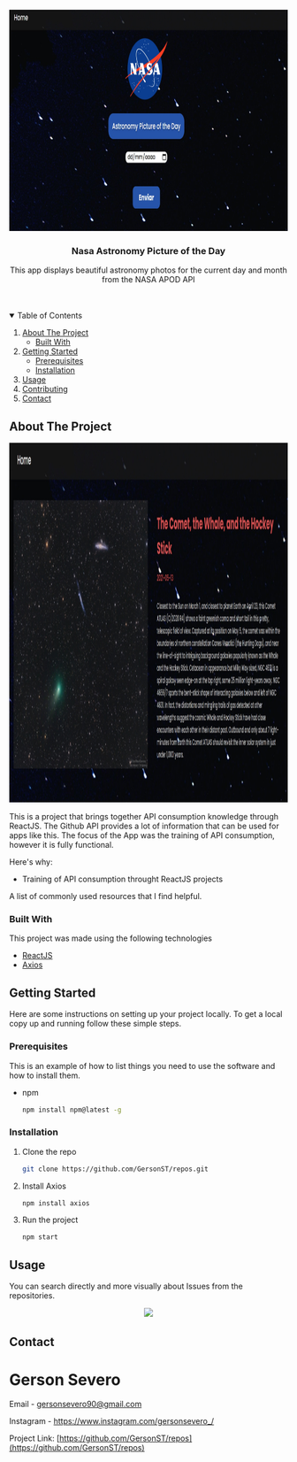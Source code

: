 <p align="center">
  <img  height="400" src="src/assets/images/Screen1.jpg">
</p>


  <h3 align="center">Nasa Astronomy Picture of the Day</h3>

  <p align="center">
    This app displays beautiful astronomy photos for the current day and month from the NASA APOD API
    <br />
    <br />
    <br />
  </p>
</p>



<!-- TABLE OF CONTENTS -->
<details open="open">
  <summary>Table of Contents</summary>
  <ol>
    <li>
      <a href="#about-the-project">About The Project</a>
      <ul>
        <li><a href="#built-with">Built With</a></li>
      </ul>
    </li>
    <li>
      <a href="#getting-started">Getting Started</a>
      <ul>
        <li><a href="#prerequisites">Prerequisites</a></li>
        <li><a href="#installation">Installation</a></li>
      </ul>
    </li>
    <li><a href="#usage">Usage</a></li>
    <li><a href="#contributing">Contributing</a></li>
    <li><a href="#contact">Contact</a></li>
  </ol>
</details>



<!-- ABOUT THE PROJECT -->
## About The Project

<p align="center">
  <img  height="650" src="src/assets/images/Screen3.jpg">
</p>


This is a project that brings together API consumption knowledge through ReactJS. The Github API provides a lot of information that can be used for apps like this. The focus of the App was the training of API consumption, however it is fully functional.

Here's why:
* Training of API consumption throught ReactJS projects


A list of commonly used resources that I find helpful.

### Built With

This project was made using the following technologies
* [ReactJS](https://reactjs.org)
* [Axios](https://github.com/axios/axios)



<!-- GETTING STARTED -->
## Getting Started

Here are some instructions on setting up your project locally.
To get a local copy up and running follow these simple steps.

### Prerequisites

This is an example of how to list things you need to use the software and how to install them.
* npm
  ```sh
  npm install npm@latest -g
  ```

### Installation

1. Clone the repo
   ```sh
   git clone https://github.com/GersonST/repos.git
   ```
2. Install Axios
   ```sh
   npm install axios
   ```
3. Run the project 
   ```sh
   npm start
   ```



<!-- USAGE EXAMPLES -->
## Usage

You can search directly and more visually about Issues from the repositories.

<p align="center">
  <img  height="650" src="src/images/Screen2.jpg">
</p>



<!-- CONTACT -->
## Contact

# Gerson Severo
Email - gersonsevero90@gmail.com  

Instagram - https://www.instagram.com/gersonsevero_/

Project Link: [https://github.com/GersonST/repos](https://github.com/GersonST/repos)
